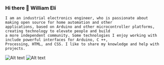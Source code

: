 ### Hi there 👋 William Elí
 
   <section>
 
    I am an industrial electronics engineer, who is passionate about making open source for home automation and other
    applications, based on Arduino and other microcontroller platforms, creating technology to elevate people and build 
    a more independent community. Some technologies I enjoy working with include powerful interfaces for Arduino, C ++, 
    Processing, HTML, and CSS. I like to share my knowledge and help with projects.

 ![Alt text]( https://github.com/ramun9533/Pagina-de-Presentacion/blob/main/s.jpg)
![Alt text](https://github.com/ramun9533/Pagina-de-Presentacion/blob/main/Yo.jpg)
</section>


 
